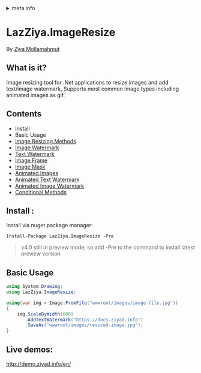 <!-- meta tags details, will be assigned to meta tags inside header by js -->
<div id="meta-info">
<details><summary>meta info</summary>

> * Title: <i id="md-title">LazZiya.ImageResize</i>
> * Keywords: <i id="md-keywords">asp.net-core, image, resize, crop, scale, text watermark, animated, gif</i>
> * Description: <i id="md-description">Image resizing tool for .Net applications to resize images and add text/image watermark, Supports most common image types including animated gif.</i>
> * Author: <i id="md-author">Ziya Mollamahmut</i>
> * Date: <i id="md-date">10-Feb-2021</i>
> * Image: <i id="md-image">https://github.com/LazZiya/Docs/raw/master/LazZiya.ImageResize/v4.0/images/lazziya-imageresize-logo.png</i>
> * Image-alt: <i id="md-image-alt">LazZiya.ImageResize Logo</i>
> * Version: <i id="md-version">v4.0</i>

</details>
</div>

# LazZiya.ImageResize

By [Ziya Mollamahmut](https://github.com/LazZiya)

## What is it?
Image resizing tool for .Net applications to resize images and add text/image watermark, Supports most common image types including animated images as gif.

## Contents
- Install
- Basic Usage
- [Image Resizing Methods][2]
- [Image Watermark][3]
- [Text Watermark][4]
- [Image Frame][9]
- [Image Mask][10]
- [Animated Images][5]
- [Animated Text Watermark][6]
- [Animated Image Watermark][7]
- [Conditional Methods][8]

## Install :

Install via nuget package manager:
````
Install-Package LazZiya.ImageResize -Pre
````
> v4.0 still in preview mode, so add -Pre to the command to install latest preview version

## Basic Usage
````csharp
using System.Drawing;
using LazZiya.ImageResize;

using(var img = Image.FromFile("wwwroot/images/image-file.jpg"))
{
    img.ScaleByWidth(600)
       .AddTextWatermark("https://docs.ziyad.info")
       .SaveAs("wwwroot/images/resized-image.jpg");
}
````

## Live demos:
http://demo.ziyad.info/en/

[2]:image-resizing-methods.md
[3]:image-watermark.md
[4]:text-watermark.md
[5]:animated-image.md
[6]:animated-text-watermark.md
[7]:animated-image-watermark.md
[8]:conditional-methods.md
[9]:image-frame.md
[10]:image-mask.md